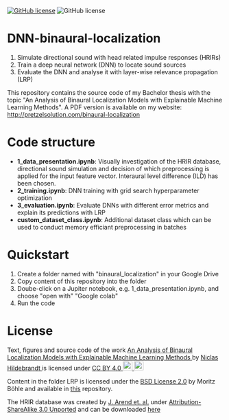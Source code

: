 <a href="https://github.com/Pretzel-Solution/DNN-binaural-localization/blob/main/LICENSE"><img alt="GitHub license" src="https://img.shields.io/github/license/Pretzel-Solution/DNN-binaural-localization"></a>
<a><img alt="GitHub license" src="https://img.shields.io/badge/tensorflow-2.3.0-important"></a>

# DNN-binaural-localization
1. Simulate directional sound with head related impulse responses (HRIRs)
2. Train a deep neural network (DNN) to locate sound sources
3. Evaluate the DNN and analyse it with layer-wise relevance propagation (LRP)

This repository contains the source code of my Bachelor thesis with the topic "An Analysis of Binaural Localization Models with Explainable Machine Learning Methods". A PDF version is available on my website: http://pretzelsolution.com/binaural-localization

# Code structure
* **1_data_presentation.ipynb**: Visually investigation of the HRIR database, directional sound simulation and decision of which preprocessing is applied for the input feature vector. Interaural level difference (ILD) has been chosen.
* **2_training.ipynb**: DNN training with grid search hyperparameter optimization
* **3_evaluation.ipynb**: Evaluate DNNs with different error metrics and explain its predictions with LRP
* **custom_dataset_class.ipynb**: Additional dataset class which can be used to conduct memory efficiant preprocessing in batches

# Quickstart
1. Create a folder named with "binaural_localization" in your Google Drive
2. Copy content of this repository into the folder
2. Doube-click on a Jupiter notebook, e.g. 1_data_presentation.ipynb, and choose "open with" "Google colab"
3. Run the code

# License
<p xmlns:dct="http://purl.org/dc/terms/" xmlns:cc="http://creativecommons.org/ns#" class="license-text">
   Text, figures and source code of the work
   <a rel="cc:attributionURL" property="dct:title" href="https://github.com/Pretzel-Solution/DNN-binaural-localization">
     An Analysis of Binaural Localization Models with Explainable Machine Learning Methods
  </a> by 
  <a rel="cc:attributionURL dct:creator" property="cc:attributionName" href="pretzelsolution.com">
    Niclas Hildebrandt
  </a> is licensed under 
  <a rel="license" href="https://creativecommons.org/licenses/by/4.0">
    CC BY 4.0
    <img src="https://mirrors.creativecommons.org/presskit/icons/cc.svg?ref=chooser-v1" height="22" width="22" />
    <img src="https://mirrors.creativecommons.org/presskit/icons/by.svg?ref=chooser-v1" height="22" width="22" />
  </a>
</p>

Content in the folder LRP is licensed under the [BSD License 2.0](https://github.com/moboehle/Pytorch-LRP/blob/master/license.txt) by Moritz Böhle and available in [this](https://github.com/moboehle/Pytorch-LRP) repository.

The HRIR database was created by [J. Arend et. al.](http://audiogroup.web.th-koeln.de/ku100hrir.html) under [Attribution-ShareAlike 3.0 Unported](https://creativecommons.org/licenses/by-sa/3.0/) and can be downloaded [here](http://sofacoustics.org/data/database/thk/)
